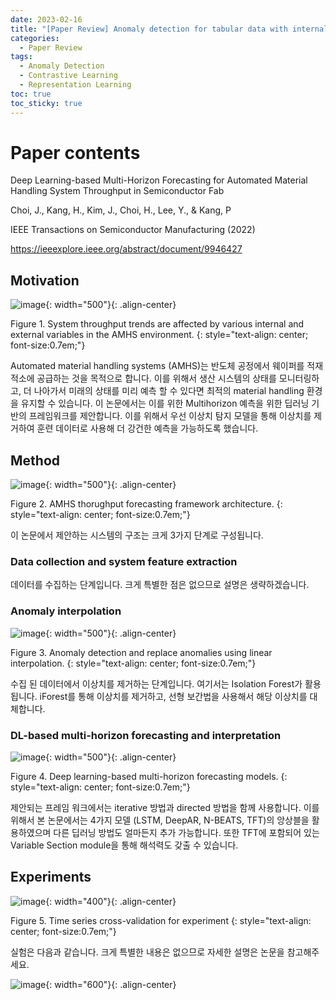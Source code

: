 ```yaml
---
date: 2023-02-16
title: "[Paper Review] Anomaly detection for tabular data with internal contrastive learning"
categories: 
  - Paper Review
tags: 
  - Anomaly Detection
  - Contrastive Learning
  - Representation Learning
toc: true  
toc_sticky: true 
---
```


# Paper contents

Deep Learning-based Multi-Horizon Forecasting for Automated Material Handling System Throughput in Semiconductor Fab

Choi, J., Kang, H., Kim, J., Choi, H., Lee, Y., & Kang, P

IEEE Transactions on Semiconductor Manufacturing (2022)

https://ieeexplore.ieee.org/abstract/document/9946427

## Motivation

![image](https://user-images.githubusercontent.com/35906602/216506926-b2fb8318-3257-44fb-ac0c-4b744f86839e.png){: width="500"}{: .align-center} 

Figure 1. System throughput trends are affected by various internal and external variables in the AMHS environment.
{: style="text-align: center; font-size:0.7em;"}

Automated material handling systems (AMHS)는 반도체 공정에서 웨이퍼를 적재적소에 공급하는 것을 목적으로 합니다. 이를 위해서 생산 시스템의 상태를 모니터링하고, 더 나아가서 미래의 상태를 미리 예측 할 수 있다면 최적의 material handling 환경을 유지할 수 있습니다. 이 논문에서는 이를 위한 Multihorizon 예측을 위한 딥러닝 기반의 프레임워크를 제안합니다. 이를 위해서 우선 이상치 탐지 모델을 통해 이상치를 제거하여 훈련 데이터로 사용해 더 강건한 예측을 가능하도록 했습니다. 

## Method

![image](https://user-images.githubusercontent.com/35906602/216507068-654caeee-c081-4143-94f8-2ecbdd21a213.png){: width="500"}{: .align-center} 

Figure 2. AMHS thorughput forecasting framework architecture.
{: style="text-align: center; font-size:0.7em;"}

이 논문에서 제안하는 시스템의 구조는 크게 3가지 단계로 구성됩니다. 

### Data collection and system feature extraction

데이터를 수집하는 단계입니다. 크게 특별한 점은 없으므로 설명은 생략하겠습니다.

### Anomaly interpolation

![image](https://user-images.githubusercontent.com/35906602/216507536-d4bc49e6-e9e3-4b68-82a4-4398bdfc8bb8.png){: width="500"}{: .align-center} 

Figure 3. Anomaly detection and replace anomalies using linear interpolation.
{: style="text-align: center; font-size:0.7em;"}


수집 된 데이터에서 이상치를 제거하는 단계입니다. 여기서는 Isolation Forest가 활용됩니다. iForest를 통해 이상치를 제거하고, 선형 보간법을 사용해서 해당 이상치를 대체합니다. 

### DL-based multi-horizon forecasting and interpretation

![image](https://user-images.githubusercontent.com/35906602/216508046-335ff553-4c82-4e60-be7c-d18013afc632.png){: width="500"}{: .align-center} 

Figure 4. Deep learning-based multi-horizon forecasting models.
{: style="text-align: center; font-size:0.7em;"}


제안되는 프레임 워크에서는 iterative 방법과 directed 방법을 함께 사용합니다. 이를 위해서 본 논문에서는 4가지 모델 (LSTM, DeepAR, N-BEATS, TFT)의 앙상블을 활용하였으며 다른 딥러닝 방법도 얼마든지 추가 가능합니다. 또한 TFT에 포함되어 있는 Variable Section module을 통해 해석력도 갖출 수 있습니다. 

## Experiments

![image](https://user-images.githubusercontent.com/35906602/216508908-f1af0026-e7d0-4cc3-b280-de1ad2eb8f0b.png){: width="400"}{: .align-center} 

Figure 5. Time series cross-validation for experiment
{: style="text-align: center; font-size:0.7em;"}

실험은 다음과 같습니다. 크게 특별한 내용은 없으므로 자세한 설명은 논문을 참고해주세요.


![image](https://user-images.githubusercontent.com/35906602/216509175-99dc7df1-59d2-4d69-afd2-494ca74f4be6.png){: width="600"}{: .align-center} 
